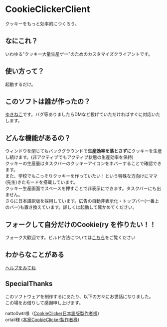 # CookieClickerClient
クッキーをもっと効率的につくろう。  
  
## なにこれ？
いわゆる"クッキー大量生産ゲー"のためのカスタマイズクライアントです。  
  
## 使い方って？
起動するだけ。  
  
## このソフトは誰が作ったの？
[ゆきねこ](https://twitter.com/hideki_0403)です。バグ等ありましたらDMなど投げていただければすぐに対応いたします。
  
## どんな機能があるの？
ウィンドウを閉じてもバックグラウンドで**生産効率を落とさずに**クッキーを生産し続けます。(非アクティブでもアクティブ状態の生産効率を保持)  
クッキーの生産量はタスクバーのクッキーアイコンをホバーすることで確認できます。  
また、学校でもこっそりクッキーを作っていたい！という特殊な方向けにママ(先生)きたモードを搭載しています。  
クッキー生産画面でスペースを押すことで非表示にできます。タスクバーにも出ません。  
さらに日本語訳版を採用しています。広告の自動非表示化・トップバー(一番上のバー)も置き換えています。詳しくは起動して確かめてください。

## フォークして自分だけのCookie(ry を作りたい！！
フォーク大歓迎です。ビルド方法については[こちら](https://github.com/hideki0403/CookieClickerClient/wiki/build)をご覧ください

## わからなことがある
[ヘルプをみてね](https://github.com/hideki0403/CookieClickerClient/wiki/help)

## SpecialThanks
このソフトウェアを制作するにあたり、以下の方々にお世話になりました。  
この場をお借りして感謝申し上げます。  
  
natto0wtr様（[CookieClicker日本語版製作者様](http://natto0wtr.web.fc2.com/CookieClicker/)）  
ortail様 ([本家CookieClicker製作者様](http://orteil.dashnet.org/))
